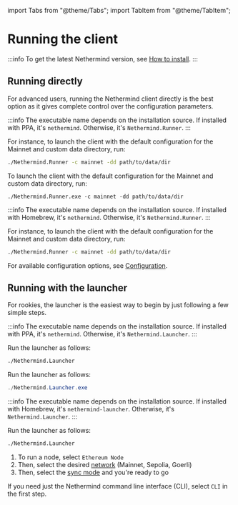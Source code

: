 import Tabs from "@theme/Tabs";
import TabItem from "@theme/TabItem";

# Running the client

:::info
To get the latest Nethermind version,
see [How to install](../../get-started/installing-nethermind.md).
:::

## Running directly

For advanced users, running the Nethermind client directly is the best option as it gives complete control over the
configuration parameters.

<Tabs>
<TabItem value="linux" label="Linux">

:::info
The executable name depends on the installation source. If installed with PPA, it's `nethermind`. Otherwise,
it's `Nethermind.Runner`.
:::

For instance, to launch the client with the default configuration for the Mainnet and custom data directory, run:

```bash
./Nethermind.Runner -c mainnet -dd path/to/data/dir
```

</TabItem>
<TabItem value="windows" label="Windows">

To launch the client with the default configuration for the Mainnet and custom data directory, run:

```
./Nethermind.Runner.exe -c mainnet -dd path/to/data/dir
```

</TabItem>
<TabItem value="macOs" label="MacOS">

:::info
The executable name depends on the installation source. If installed with Homebrew, it's `nethermind`. Otherwise,
it's `Nethermind.Runner`.
:::

For instance, to launch the client with the default configuration for the Mainnet and custom data directory, run:

```bash
./Nethermind.Runner -c mainnet -dd path/to/data/dir
```

</TabItem>
</Tabs>

For available configuration options, see [Configuration](../04-configuration/README.md).

## Running with the launcher

For rookies, the launcher is the easiest way to begin by just following a few simple steps.

<Tabs>
<TabItem value="linux" label="Linux">

:::info
The executable name depends on the installation source. If installed with PPA, it's `nethermind`. Otherwise,
it's `Nethermind.Launcher`.
:::

Run the launcher as follows:

```bash
./Nethermind.Launcher
```

</TabItem>
<TabItem value="windows" label="Windows">

Run the launcher as follows:

```powershell
./Nethermind.Launcher.exe
```

</TabItem>
<TabItem value="macOs" label="MacOS">

:::info
The executable name depends on the installation source. If installed with Homebrew, it's `nethermind-launcher`.
Otherwise, it's `Nethermind.Launcher`.
:::

Run the launcher as follows:

```bash
./Nethermind.Launcher
```

</TabItem>
</Tabs>

1. To run a node, select `Ethereum Node`
2. Then, select the desired [network](../../get-started/networks.md) (Mainnet, Sepolia, Goerli)
3. Then, select the [sync mode](../03-sync-modes.md) and you're ready to go

If you need just the Nethermind command line interface (CLI), select `CLI` in the first step.
